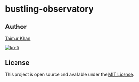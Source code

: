 # bustling-observatory
<Interactive graphic design script for p5.js>
<Random moving wheel with a line extension>
 
## Author

[Taimur Khan](thisistaimur.me)

[![ko-fi](https://www.ko-fi.com/img/githubbutton_sm.svg)](https://ko-fi.com/D1D019OYD)

## License
This project is open source and available under the [MIT License](https://github.com/thisistaimur/3D-Cube-Animation-p5.js/blob/master/LICENSE).
